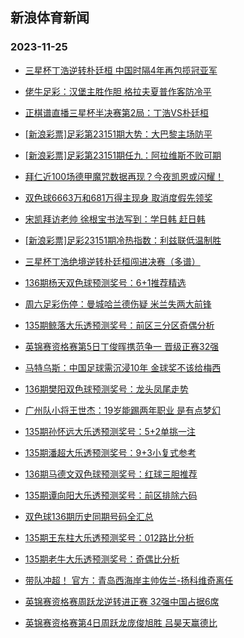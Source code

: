 ## 新浪体育新闻 
### 2023-11-25

+ [三星杯丁浩逆转朴廷桓 中国时隔4年再包揽冠亚军](https://sports.sina.com.cn/go/2023-11-24/doc-imzvtazu4616229.shtml)

+ [佬牛足彩：汉堡主胜作胆 格拉夫夏普作客防冷平](https://sports.sina.com.cn/l/2023-11-24/doc-imzvsncu5531933.shtml)

+ [正棋谱直播三星杯半决赛第2局：丁浩VS朴廷桓](https://sports.sina.com.cn/go/2023-11-24/doc-imzvswtt3673827.shtml)

+ [[新浪彩票]足彩第23151期大势：大巴黎主场防平](https://sports.sina.com.cn/l/2023-11-24/doc-imzvsncu5517841.shtml)

+ [[新浪彩票]足彩第23151期任九：阿拉维斯不败可期](https://sports.sina.com.cn/l/2023-11-24/doc-imzvsnea4846947.shtml)

+ [拜仁近100场德甲魔咒数据再现？今夜凯恩或闪耀！](https://sports.sina.com.cn/l/2023-11-24/doc-imzvsncu5515934.shtml)

+ [双色球6663万和681万得主现身 取消度假先领奖](https://sports.sina.com.cn/l/2023-11-24/doc-imzvsfvw5645475.shtml)

+ [宋凯拜访老帅 徐根宝书法写到：学日韩 赶日韩](https://sports.sina.com.cn/china/2023-11-24/doc-imzvssmv3735080.shtml)

+ [[新浪彩票]足彩23151期冷热指数：利兹联低温制胜](https://sports.sina.com.cn/l/2023-11-24/doc-imzvsncv7031461.shtml)

+ [三星杯丁浩绝境逆转朴廷桓闯进决赛（多谱）](https://sports.sina.com.cn/go/2023-11-24/doc-imzvtiip3502244.shtml)

+ [136期杨天双色球预测奖号：6+1推荐精选](https://sports.sina.com.cn/l/2023-11-24/doc-imzvssms5473892.shtml)

+ [周六足彩伤停：曼城哈兰德伤疑 米兰失两大前锋](https://sports.sina.com.cn/l/2023-11-24/doc-imzvtiik5191815.shtml)

+ [135期鲸落大乐透预测奖号：前区三分区奇偶分析](https://sports.sina.com.cn/l/2023-11-24/doc-imzvssms5442826.shtml)

+ [英锦赛资格赛第5日丁俊晖携范争一 晋级正赛32强](https://sports.sina.com.cn/others/snooker/2023-11-24/doc-imzvqieu6506895.shtml)

+ [马特乌斯：中国足球需沉浸10年 金球奖不该给梅西](https://sports.sina.com.cn/china/2023-11-24/doc-imzvtiim6709020.shtml)

+ [136期樊阳双色球预测奖号：龙头凤尾走势](https://sports.sina.com.cn/l/2023-11-24/doc-imzvssmy4802378.shtml)

+ [广州队小将王世杰：19岁能踢两年职业 是有点梦幻](https://sports.sina.com.cn/china/2023-11-24/doc-imzvssmv3771131.shtml)

+ [135期孙怀远大乐透预测奖号：5+2单挑一注](https://sports.sina.com.cn/l/2023-11-24/doc-imzvssmt6964805.shtml)

+ [135期潘超大乐透预测奖号：9+3小复式参考](https://sports.sina.com.cn/l/2023-11-24/doc-imzvssmv3742797.shtml)

+ [136期马德文双色球预测奖号：红球三胆推荐](https://sports.sina.com.cn/l/2023-11-24/doc-imzvssms5472536.shtml)

+ [135期谭向阳大乐透预测奖号：前区排除六码](https://sports.sina.com.cn/l/2023-11-24/doc-imzvssms5442579.shtml)

+ [双色球136期历史同期号码全汇总](https://sports.sina.com.cn/l/2023-11-24/doc-imzvssmv3774175.shtml)

+ [135期王东柱大乐透预测奖号：012路比分析](https://sports.sina.com.cn/l/2023-11-24/doc-imzvssmy4772161.shtml)

+ [135期老牛大乐透预测奖号：奇偶比分析](https://sports.sina.com.cn/l/2023-11-24/doc-imzvssmy4770818.shtml)

+ [带队冲超！ 官方：青岛西海岸主帅佐兰-扬科维奇离任](https://sports.sina.com.cn/china/2023-11-24/doc-imzvtazp6782787.shtml)

+ [英锦赛资格赛周跃龙逆转进正赛 32强中国占据6席](https://sports.sina.com.cn/others/snooker/2023-11-24/doc-imzvssmv3770087.shtml)

+ [英锦赛资格赛第4日周跃龙庞俊旭胜 吕昊天赢德比](https://sports.sina.com.cn/others/snooker/2023-11-24/doc-imzvmxyc0508287.shtml)


